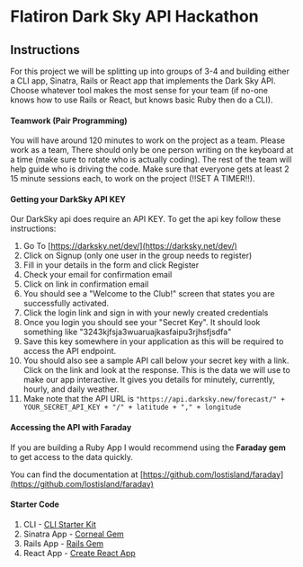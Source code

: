 # Flatiron Dark Sky API Hackathon 

## Instructions 

For this project we will be splitting up into groups of 3-4 and building either a CLI app, Sinatra, Rails or React app that implements the Dark Sky API. Choose whatever tool makes the most sense for your team (if no-one knows how to use Rails or React, but knows basic Ruby then do a CLI).

#### Teamwork (Pair Programming)

You will have around 120 minutes to work on the project as a team. Please work as a team, There should only be one person writing on the keyboard at a time (make sure to rotate who is actually coding). The rest of the team will help guide who is driving the code. Make sure that everyone gets at least 2  15 minute sessions each, to work on the project (!!SET A TIMER!!). 

#### Getting your DarkSky API KEY

Our DarkSky api does require an API KEY. To get the api key follow these instructions:

1. Go To [https://darksky.net/dev/](https://darksky.net/dev/)
2. Click on Signup (only one user in the group needs to register)
3. Fill in your details in the form and click Register
4. Check your email for confirmation email
5. Click on link in confirmation email
6. You should see a "Welcome to the Club!" screen that states you are successfully activated. 
7. Click the login link and sign in with your newly created credentials
8. Once you login you should see your "Secret Key". It should look something like "3243kjfsja3wuaruajkasfaipu3rjhsfjsdfa"
9. Save this key somewhere in your application as this will be required to access the API endpoint. 
10. You should also see a sample API call below your secret key with a link. Click on the link and look at the response. This is the data we will use to make our app interactive. It gives you details for minutely, currently, hourly, and daily weather. 
11. Make note that the API URL is `"https://api.darksky.new/forecast/" + YOUR_SECRET_API_KEY + "/" + latitude + "," + longitude`


#### Accessing the API with Faraday

If you are building a Ruby App I would recommend using the __Faraday gem__ to get access to the data quickly. 

You can find the documentation at [https://github.com/lostisland/faraday](https://github.com/lostisland/faraday)


#### Starter Code

1. CLI - [CLI Starter Kit](repo)
2. Sinatra App - [Corneal Gem](https://github.com/thebrianemory/corneal)
3. Rails App - [Rails Gem](https://github.com/rails/rails)
4. React App - [Create React App](https://www.google.com/url?sa=t&rct=j&q=&esrc=s&source=web&cd=1&cad=rja&uact=8&ved=0ahUKEwi-jcup2_fUAhXE5SYKHduKCbQQFggmMAA&url=https%3A%2F%2Fgithub.com%2Ffacebookincubator%2Fcreate-react-app&usg=AFQjCNFClfRovodlePaq7LjL5UL4NYx-xA)

